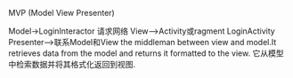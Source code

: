 MVP (Model View Presenter)

Model->LoginInteractor   请求网络
View-->Activity或ragment  LoginActivity
Presenter-->联系Model和View  the middleman between view and model.It retrieves data from the model and returns it formatted to the view.
它从模型中检索数据并将其格式化返回到视图.


